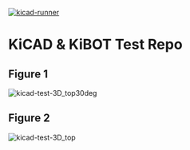 [![kicad-runner](https://github.com/velddrif/kicad-test/actions/workflows/kicad-runner.yml/badge.svg?branch=main)](https://github.com/velddrif/kicad-test/actions/workflows/kicad-runner.yml)
# KiCAD & KiBOT Test Repo

## Figure 1
![kicad-test-3D_top30deg](https://inh.schoem.nl/kicad-test-3D_top30deg.png?)

## Figure 2
![kicad-test-3D_top](https://inh.schoem.nl/kicad-test-3D_top.png?)
